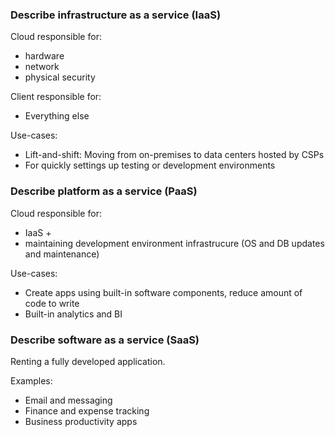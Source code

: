### Describe infrastructure as a service (IaaS)
Cloud responsible for:
- hardware
- network
- physical security

Client responsible for:
- Everything else

Use-cases:
- Lift-and-shift: Moving from on-premises to data centers hosted by CSPs
- For quickly settings up testing or development environments
  
### Describe platform as a service (PaaS)
Cloud responsible for:
- IaaS +
- maintaining development environment infrastrucure (OS and DB updates and maintenance)

Use-cases:
- Create apps using built-in software components, reduce amount of code to write
- Built-in analytics and BI

### Describe software as a service (SaaS)
Renting a fully developed application.

Examples:
- Email and messaging
- Finance and expense tracking
- Business productivity apps
